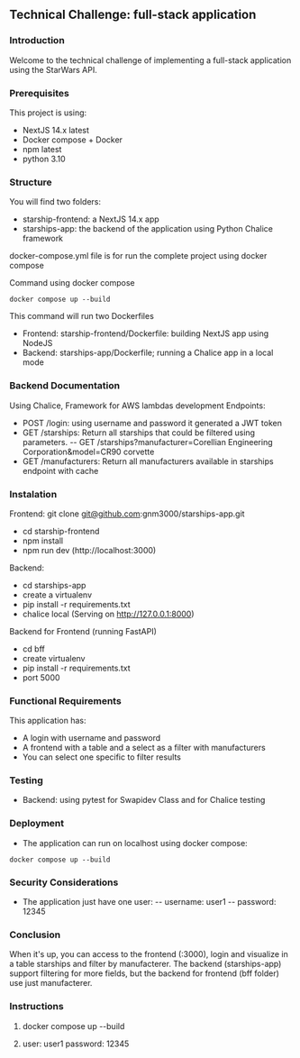 ## Technical Challenge: full-stack application

### Introduction

Welcome to the technical challenge of implementing a full-stack application using the StarWars API. 


### Prerequisites

This project is using:
- NextJS 14.x latest
- Docker compose + Docker
- npm latest
- python 3.10

### Structure

You will find two folders:
- starship-frontend:  a NextJS 14.x app
- starships-app:  the backend of the application using Python Chalice framework

docker-compose.yml file is for run the complete project using docker compose

Command using docker compose

```
docker compose up --build
```

This command will run two Dockerfiles
- Frontend: starship-frontend/Dockerfile: building NextJS app using NodeJS
- Backend: starships-app/Dockerfile; running a Chalice app in a local mode


### Backend Documentation

Using Chalice, Framework for AWS lambdas development
Endpoints:
- POST /login: using username and password it generated a JWT token
- GET /starships: Return all starships that could be filtered using parameters.
-- GET /starships?manufacturer=Corellian Engineering Corporation&model=CR90 corvette
- GET /manufacturers: Return all manufacturers available in starships endpoint with cache


### Instalation

Frontend:
git clone git@github.com:gnm3000/starships-app.git
 - cd starship-frontend
 - npm install
 - npm run dev (http://localhost:3000)

Backend:
- cd starships-app
- create a virtualenv
- pip install -r requirements.txt
- chalice local (Serving on http://127.0.0.1:8000)

Backend for Frontend (running FastAPI)
- cd bff
- create virtualenv
- pip install -r requirements.txt
- port 5000

### Functional Requirements

This application has:
- A login with username and password
- A frontend with a table and a select as a filter with manufacturers
- You can select one specific to filter results

### Testing

- Backend: using pytest for Swapidev Class and for Chalice testing

### Deployment
- The application can run on localhost using docker compose: 
```
docker compose up --build
```





### Security Considerations
- The application just have one user:
-- username: user1
-- password: 12345

### Conclusion

When it's up, you can access to the frontend (:3000), login and visualize in a table starships and filter by manufacterer. The backend (starships-app) support filtering for more fields, but the backend for frontend (bff folder) use just manufacterer.




### Instructions

1. docker compose up --build

2. user: user1 password: 12345
